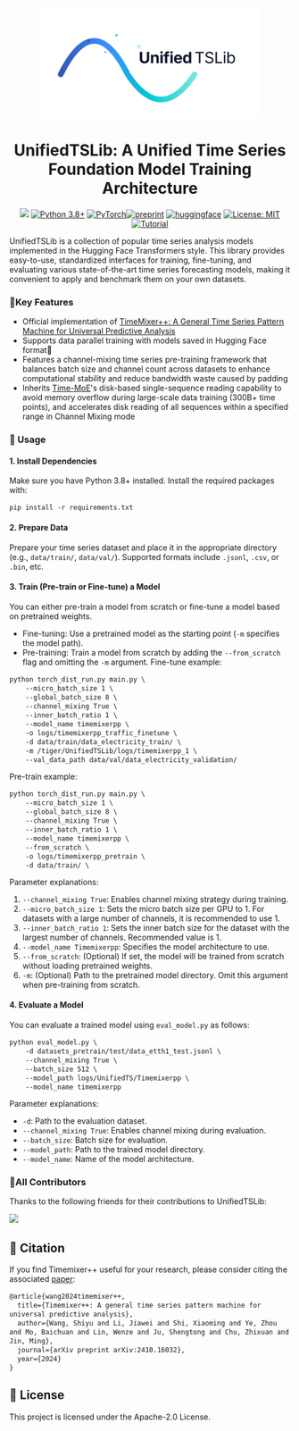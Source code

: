 <div align="center">
<img src="./pic/logo.svg" height = "200" alt="" align=center />

# UnifiedTSLib: A Unified Time Series Foundation Model Training Architecture
![](https://img.shields.io/github/stars/kwuking/UnifiedTSLib?color=yellow)
[![Python 3.8+](https://img.shields.io/badge/Python-3.8%2B-blue.svg)](https://www.python.org/downloads/release/python-380/)
[![PyTorch](https://img.shields.io/badge/PyTorch-2.0%2B-orange.svg)](https://pytorch.org/)[![preprint](https://img.shields.io/static/v1?label=arXiv&message=2410.16032v5&color=B31B1B&logo=arXiv)](https://arxiv.org/abs/2410.16032v5)
[![huggingface](https://img.shields.io/badge/%F0%9F%A4%97%20Hugging%20Face-Models-FFD21E)](https://huggingface.co/aeiiou/TimeMixerPP_50M)
[![License: MIT](https://img.shields.io/badge/License-Apache--2.0-green.svg)](https://opensource.org/licenses/Apache-2.0)
[![Tutorial](https://img.shields.io/badge/Tutorial-Finetune_%26_Eval-important)](https://github.com/kwuking/UnifiedTSLib/blob/main/tutorial/finetune_and_eval.ipynb)
</div>
UnifiedTSLib is a collection of popular time series analysis models implemented in the Hugging Face Transformers style. This library provides easy-to-use, standardized interfaces for training, fine-tuning, and evaluating various state-of-the-art time series forecasting models, making it convenient to apply and benchmark them on your own datasets.

### 🌟Key Features

- Official implementation of [TimeMixer++: A General Time Series Pattern Machine for Universal Predictive Analysis](https://arxiv.org/abs/2410.16032v5)
- Supports data parallel training with models saved in Hugging Face format🤗
- Features a channel-mixing time series pre-training framework that balances batch size and channel count across datasets to enhance computational stability and reduce bandwidth waste caused by padding
- Inherits [Time-MoE](https://github.com/Time-MoE/Time-MoE)'s disk-based single-sequence reading capability to avoid memory overflow during large-scale data training (300B+ time points), and accelerates disk reading of all sequences within a specified range in Channel Mixing mode

### 🚀 Usage

#### 1. Install Dependencies
Make sure you have Python 3.8+ installed. Install the required packages with:
```
pip install -r requirements.txt
```
#### 2. Prepare Data
Prepare your time series dataset and place it in the appropriate directory (e.g., `data/train/`, `data/val/`). Supported formats include `.jsonl`, `.csv`, or `.bin`, etc.
#### 3. Train (Pre-train or Fine-tune) a Model
You can either pre-train a model from scratch or fine-tune a model based on pretrained weights.
- Fine-tuning: Use a pretrained model as the starting point (`-m` specifies the model path).
- Pre-training: Train a model from scratch by adding the `--from_scratch` flag and omitting the `-m` argument.
Fine-tune example:
```
python torch_dist_run.py main.py \
    --micro_batch_size 1 \
    --global_batch_size 8 \
    --channel_mixing True \
    --inner_batch_ratio 1 \
    --model_name timemixerpp \
    -o logs/timemixerpp_traffic_finetune \
    -d data/train/data_electricity_train/ \
    -m /tiger/UnifiedTSLib/logs/timemixerpp_1 \
    --val_data_path data/val/data_electricity_validation/
```
Pre-train example:
```
python torch_dist_run.py main.py \
    --micro_batch_size 1 \
    --global_batch_size 8 \
    --channel_mixing True \
    --inner_batch_ratio 1 \
    --model_name timemixerpp \
    --from_scratch \
    -o logs/timemixerpp_pretrain \
    -d data/train/ \
```
Parameter explanations:
1. `--channel_mixing True`: Enables channel mixing strategy during training.
2. `--micro_batch_size 1`: Sets the micro batch size per GPU to 1. For datasets with a large number of channels, it is recommended to use 1.
3. `--inner_batch_ratio 1`: Sets the inner batch size for the dataset with the largest number of channels. Recommended value is 1.
4. `--model_name Timemixerpp`: Specifies the model architecture to use.
5. `--from_scratch`: (Optional) If set, the model will be trained from scratch without loading pretrained weights.
6. `-m`: (Optional) Path to the pretrained model directory. Omit this argument when pre-training from scratch.
#### 4. Evaluate a Model
You can evaluate a trained model using `eval_model.py` as follows:
```
python eval_model.py \
    -d datasets_pretrain/test/data_etth1_test.jsonl \
    --channel_mixing True \
    --batch_size 512 \
    --model_path logs/UnifiedTS/Timemixerpp \
    --model_name timemixerpp
```
Parameter explanations:
- `-d`: Path to the evaluation dataset.
- `--channel_mixing True`: Enables channel mixing during evaluation.
- `--batch_size`: Batch size for evaluation.
- `--model_path`: Path to the trained model directory.
- `--model_name`: Name of the model architecture.


### 🙋All Contributors

Thanks to the following friends for their contributions to UnifiedTSLib:

<a href="https://github.com/kwuking/UnifiedTSLib/graphs/contributors">
  <img src="https://contrib.rocks/image?repo=kwuking/UnifiedTSLib" />
</a>

## 📝 Citation

If you find Timemixer++ useful for your research, please consider citing the associated [paper](https://arxiv.org/abs/2410.16032):

```
@article{wang2024timemixer++,
  title={Timemixer++: A general time series pattern machine for universal predictive analysis},
  author={Wang, Shiyu and Li, Jiawei and Shi, Xiaoming and Ye, Zhou and Mo, Baichuan and Lin, Wenze and Ju, Shengtong and Chu, Zhixuan and Jin, Ming},
  journal={arXiv preprint arXiv:2410.16032},
  year={2024}
}
```

## 📃 License

This project is licensed under the Apache-2.0 License.
